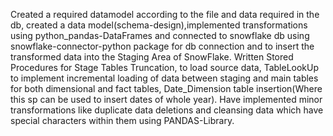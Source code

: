 Created a required datamodel according to the file and data required in the db, created a data model(schema-design),implemented transformations using python_pandas-DataFrames and connected to snowflake db using snowflake-connector-python package for db connection and to insert the transformed data into the Staging Area of SnowFlake. Written Stored Procedures for Stage Tables Truncation, to load source data, TableLookUp to implement incremental loading of data between staging and main tables for both dimensional and fact tables, Date_Dimension table insertion(Where this sp can be used to insert dates of whole year).
Have implemented minor transformations like duplicate data deletions and cleansing data which have special characters within them using PANDAS-Library.
